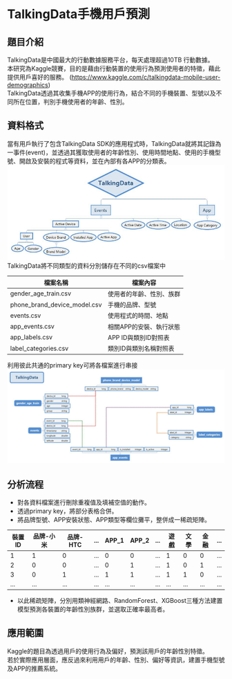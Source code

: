 # TalkingData手機用戶預測
## 題目介紹
TalkingData是中國最大的行動數據服務平台，每天處理超過10TB 行動數據。   
本研究為Kaggle競賽，目的是藉由行動裝置的使用行為預測使用者的特徵，藉此提供用戶喜好的服務。
(https://www.kaggle.com/c/talkingdata-mobile-user-demographics)   
TalkingData透過其收集手機APP的使用行為，結合不同的手機裝置、型號以及不同所在位置，判別手機使用者的年齡、性別。


## 資料格式
當有用戶執行了包含TalkingData SDK的應用程式時，TalkingData就將其記錄為一事件(event)，並透過其獲取使用者的年齡性別、使用時間地點、使用的手機型號、開啟及安裝的程式等資料，並在內部有各APP的分類表。   
![image](imgs/TalkingData_process.jpg)    
TalkingData將不同類型的資料分別儲存在不同的csv檔案中

|檔案名稱|檔案內容|
|---------|--|
|gender_age_train.csv| 使用者的年齡、性別、族群|
|phone_brand_device_model.csv|手機的品牌、型號|
|events.csv|使用程式的時間、地點|
|app_events.csv|相關APP的安裝、執行狀態|
|app_labels.csv|APP ID與類別ID對照表|
|label_categories.csv|類別ID與類別名稱對照表|

利用彼此共通的primary key可將各檔案進行串接   
![image](imgs/TalkingData_relation.jpg)  

## 分析流程
 - 對各資料檔案進行刪除重複值及填補空值的動作。
 - 透過primary key，將部分表格合併。
 - 將品牌型號、APP安裝狀態、APP類型等欄位攤平，整併成一稀疏矩陣。   

| 裝置ID | 品牌-小米 |品牌-HTC|...|APP_1|APP_2|...|遊戲|文學|金融|...|
|--|--|--|--|--|--|--|--|--|--|--|
|1|1|0|...|0|0|...|1|0|0|...|
|2|0|0|...|0|1|...|1|0|1|...|
|3|0|1|...|1|1|...|1|1|0|...|
|...|...|...|...|...|...|...|...|...|...|...|

- 以此稀疏矩陣，分別用類神經網路、RandomForest、XGBoost三種方法建置模型預測各裝置的年齡性別族群，並選取正確率最高者。

## 應用範圍
Kaggle的題目為透過用戶的使用行為及偏好，預測該用戶的年齡性別特徵。  
若於實際應用層面，應反過來利用用戶的年齡、性別、偏好等資訊，建置手機型號及APP的推薦系統。
